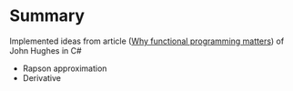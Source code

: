 # Summary
Implemented ideas from article ([Why functional programming matters](https://www.cs.kent.ac.uk/people/staff/dat/miranda/whyfp90.pdf)) of John Hughes in C# 


* Rapson approximation
* Derivative
